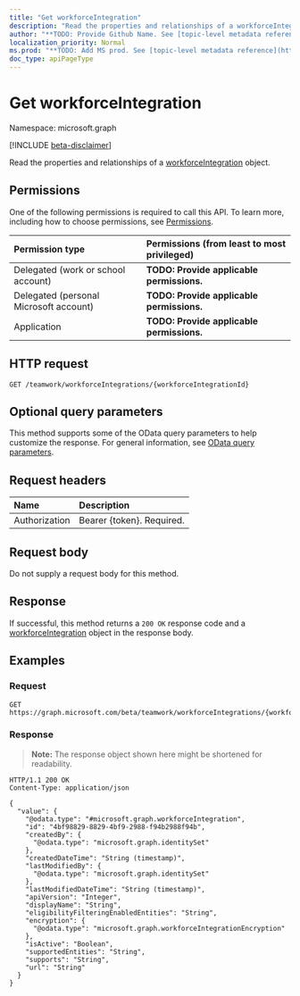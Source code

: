 ```yaml
---
title: "Get workforceIntegration"
description: "Read the properties and relationships of a workforceIntegration object."
author: "**TODO: Provide Github Name. See [topic-level metadata reference](https://msgo.azurewebsites.net/add/document/guidelines/metadata.html#topic-level-metadata)**"
localization_priority: Normal
ms.prod: "**TODO: Add MS prod. See [topic-level metadata reference](https://msgo.azurewebsites.net/add/document/guidelines/metadata.html#topic-level-metadata)**"
doc_type: apiPageType
---
```


# Get workforceIntegration
Namespace: microsoft.graph

[!INCLUDE [beta-disclaimer](../../includes/beta-disclaimer.md)]

Read the properties and relationships of a [workforceIntegration](../resources/workforceintegration.md) object.

## Permissions
One of the following permissions is required to call this API. To learn more, including how to choose permissions, see [Permissions](/graph/permissions-reference).

|Permission type|Permissions (from least to most privileged)|
|:---|:---|
|Delegated (work or school account)|**TODO: Provide applicable permissions.**|
|Delegated (personal Microsoft account)|**TODO: Provide applicable permissions.**|
|Application|**TODO: Provide applicable permissions.**|

## HTTP request

<!-- {
  "blockType": "ignored"
}
-->
``` http
GET /teamwork/workforceIntegrations/{workforceIntegrationId}
```

## Optional query parameters
This method supports some of the OData query parameters to help customize the response. For general information, see [OData query parameters](/graph/query-parameters).

## Request headers
|Name|Description|
|:---|:---|
|Authorization|Bearer {token}. Required.|

## Request body
Do not supply a request body for this method.

## Response

If successful, this method returns a `200 OK` response code and a [workforceIntegration](../resources/workforceintegration.md) object in the response body.

## Examples

### Request
<!-- {
  "blockType": "request",
  "name": "get_workforceintegration"
}
-->
``` http
GET https://graph.microsoft.com/beta/teamwork/workforceIntegrations/{workforceIntegrationId}
```


### Response
>**Note:** The response object shown here might be shortened for readability.
<!-- {
  "blockType": "response",
  "truncated": true,
  "@odata.type": "microsoft.graph.workforceIntegration"
}
-->
``` http
HTTP/1.1 200 OK
Content-Type: application/json

{
  "value": {
    "@odata.type": "#microsoft.graph.workforceIntegration",
    "id": "4bf98829-8829-4bf9-2988-f94b2988f94b",
    "createdBy": {
      "@odata.type": "microsoft.graph.identitySet"
    },
    "createdDateTime": "String (timestamp)",
    "lastModifiedBy": {
      "@odata.type": "microsoft.graph.identitySet"
    },
    "lastModifiedDateTime": "String (timestamp)",
    "apiVersion": "Integer",
    "displayName": "String",
    "eligibilityFilteringEnabledEntities": "String",
    "encryption": {
      "@odata.type": "microsoft.graph.workforceIntegrationEncryption"
    },
    "isActive": "Boolean",
    "supportedEntities": "String",
    "supports": "String",
    "url": "String"
  }
}
```


